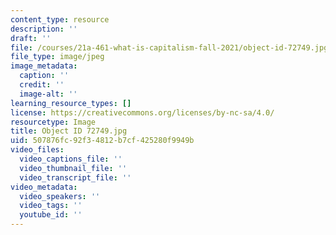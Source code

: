 ```yaml
---
content_type: resource
description: ''
draft: ''
file: /courses/21a-461-what-is-capitalism-fall-2021/object-id-72749.jpg
file_type: image/jpeg
image_metadata:
  caption: ''
  credit: ''
  image-alt: ''
learning_resource_types: []
license: https://creativecommons.org/licenses/by-nc-sa/4.0/
resourcetype: Image
title: Object ID 72749.jpg
uid: 507876fc-92f3-4812-b7cf-425280f9949b
video_files:
  video_captions_file: ''
  video_thumbnail_file: ''
  video_transcript_file: ''
video_metadata:
  video_speakers: ''
  video_tags: ''
  youtube_id: ''
---
```


